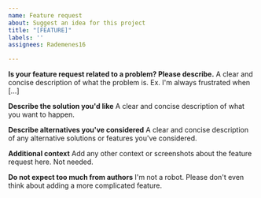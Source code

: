 ```yaml
---
name: Feature request
about: Suggest an idea for this project
title: "[FEATURE]"
labels: ''
assignees: Rademenes16

---
```


**Is your feature request related to a problem? Please describe.**
A clear and concise description of what the problem is. Ex. I'm always frustrated when [...]

**Describe the solution you'd like**
A clear and concise description of what you want to happen.

**Describe alternatives you've considered**
A clear and concise description of any alternative solutions or features you've considered.

**Additional context**
Add any other context or screenshots about the feature request here. Not needed.

**Do not expect too much from authors**
I'm not a robot. Please don't even think about adding a more complicated feature.
